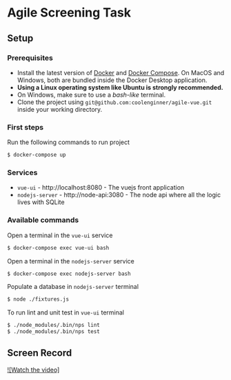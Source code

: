 # Agile Screening Task

## Setup

### Prerequisites

- Install the latest version of [Docker](https://docs.docker.com/install/) and [Docker Compose](https://docs.docker.com/compose/install/).
On MacOS and Windows, both are bundled inside the Docker Desktop application.
- **Using a Linux operating system like Ubuntu is strongly recommended.**
- On Windows, make sure to use a *bash-like* terminal.
- Clone the project using `git@github.com:coolenginner/agile-vue.git` inside
your working directory.

### First steps

Run the following commands to run project

```bash
$ docker-compose up
```

### Services

* `vue-ui` - http://localhost:8080 - The vuejs front application
* `nodejs-server` - http://node-api:3080 - The node api where all the logic lives with SQLite

### Available commands

Open a terminal in the `vue-ui` service
```bash
$ docker-compose exec vue-ui bash
```

Open a terminal in the `nodejs-server` service
```bash
$ docker-compose exec nodejs-server bash
```

Populate a database in `nodejs-server` terminal
```bash
$ node ./fixtures.js
```

To run lint and unit test in `vue-ui` terminal
```bash
$ ./node_modules/.bin/nps lint
$ ./node_modules/.bin/nps test
```

## Screen Record

[![Watch the video]](https://drive.google.com/file/d/1YLZHubEtLc-FR8qqgkZAZAGSVCEyQ2Mm/view?usp=sharing)
